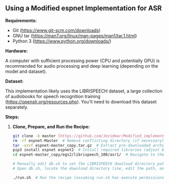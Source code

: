 ## Using a Modified espnet Implementation for ASR

**Requirements:**

* Git (https://www.git-scm.com/downloads)
* GNU tar (https://man7.org/linux/man-pages/man1/tar.1.html)
* Python 3 (https://www.python.org/downloads/)

**Hardware:**

A computer with sufficient processing power (CPU and potentially GPU) is recommended for audio processing and deep learning (depending on the model and dataset).

**Dataset:**

This implementation likely uses the LIBRISPEECH dataset, a large collection of audiobooks for speech recognition training (https://openslr.org/resources.php). You'll need to download this dataset separately.

**Steps:**

1. **Clone, Prepare, and Run the Recipe:**

   ```bash
   git clone -b master [https://github.com/Jezidmar/Modified_implementation.git](https://github.com/Jezidmar/Modified_implementation.git)  # Clone the repository
   rm -rf espnet-Master  # Remove conflicting directory (if necessary)
   tar -xzvf espnet-master_copy.tar.gz  # Extract pre-downloaded archive (replace with your archive name)
   pip3 install espnet espnet2  # Install required libraries (adjust based on your needs)
   cd espnet-master_copy/egs2/librispeech_100/asr1/  # Navigate to the recipe directory

   # Manually edit db.sh to set the LIBRISPEECH download directory path
   # Open db.sh, locate the download directory line, edit the path, and save the changes.

   ./run.sh  # Run the recipe (assuming run.sh has execute permissions)
